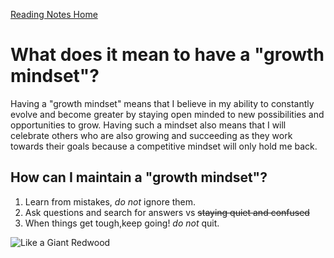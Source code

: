 [Reading Notes Home](README.md)

# What does it mean to have a "growth mindset"?
Having a "growth mindset" means that I believe in my ability to constantly evolve and become greater by staying open minded to new possibilities and opportunities to grow. Having such a mindset also means that I will celebrate others who are also growing and succeeding as they work towards their goals because a competitive mindset will only hold me back.

## How can I maintain a "growth mindset"?
1. Learn from mistakes, _do not_ ignore them.
2. Ask questions and search for answers vs ~~staying quiet and confused~~
3. When things get tough,keep going! _do not_ quit.

![Like a Giant Redwood](https://image.shutterstock.com/image-vector/redwood-tree-silhouette-vector-illustration-260nw-1693964533.jpg)
